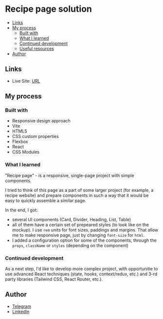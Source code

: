# Recipe page solution
- [Links](#links)
- [My process](#my-process)
  - [Built with](#built-with)
  - [What I learned](#what-i-learned)
  - [Continued development](#continued-development)
  - [Useful resources](#useful-resources)
- [Author](#author)

## Links
- Live Site: [URL](https://practice-projects-tau.vercel.app)

## My process
### Built with
- Responsive design approach
- Vite
- HTML5
- CSS custom properties
- Flexbox
- React
- CSS Modules

### What I learned
"Recipe page" - is a responsive, single-page project with simple components.

I tried to think of this page as a part of some larger project (for example, a recipe website) and prepare components in such a way that it would be easy to quickly assemble a similar page.

In the end, I got:
- several UI components (Card, Divider, Heading, List, Table)
- all of them have a certain set of prepeared styles (to look like on the mockup). I use ```rem``` units for font sizes, paddings and margins. That allow me to make responsive page, just by changing ```font-size``` for ```html```.
- I added a configuration option for some of the components, through the ```props```, ```className``` or ```styles``` (depending on the component)

### Continued development
As a next step, I'd like to develop more complex project, with opportunitie to use advanced React techniques (state, hooks, context/redux, etc.) and 3-rd party libraries (Tailwind CSS, React Router, etc.).

## Author
- [Telegram](https://t.me/konstantin_moiseenko)
- [LinkedIn](https://www.linkedin.com/in/konstantin-moiseenko-947810a1/)
